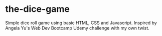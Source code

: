 # the-dice-game
 Simple dice roll game using basic HTML, CSS and Javascript. Inspired by Angela Yu's Web Dev Bootcamp Udemy challenge with my own twist.
